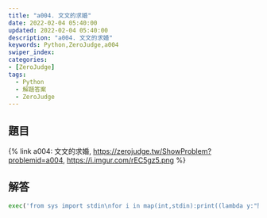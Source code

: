 ```yaml
---
title: "a004. 文文的求婚"
date: 2022-02-04 05:40:00
updated: 2022-02-04 05:40:00
description: "a004. 文文的求婚"
keywords: Python,ZeroJudge,a004
swiper_index:
categories:
- [ZeroJudge]
tags:
  - Python
  - 解題答案
  - ZeroJudge
---
```


## 題目
{% link a004: 文文的求婚, https://zerojudge.tw/ShowProblem?problemid=a004, https://i.imgur.com/rEC5gz5.png %}

## 解答
```python
exec('from sys import stdin\nfor i in map(int,stdin):print((lambda y:"閏年" if ((y%4==0) and (y%100!=0)) or (y%400==0) else "平年")(i))')
```
